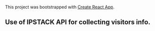 This project was bootstrapped with [Create React App](https://github.com/facebook/create-react-app).

## Use of IPSTACK API for collecting visitors info.
